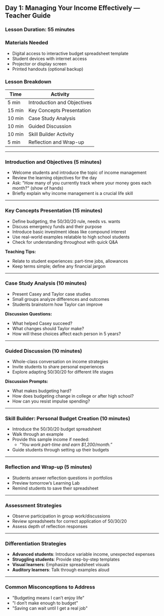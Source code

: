 ## Day 1: Managing Your Income Effectively — Teacher Guide

### Lesson Duration: 55 minutes

### Materials Needed

- Digital access to interactive budget spreadsheet template
- Student devices with internet access
- Projector or display screen
- Printed handouts (optional backup)

### Lesson Breakdown

| Time | Activity |
| --- | --- |
| 5 min | Introduction and Objectives |
| 15 min | Key Concepts Presentation |
| 10 min | Case Study Analysis |
| 10 min | Guided Discussion |
| 10 min | Skill Builder Activity |
| 5 min | Reflection and Wrap-up |

---

### Introduction and Objectives (5 minutes)

- Welcome students and introduce the topic of income management
- Review the learning objectives for the day
- Ask: "How many of you currently track where your money goes each month?" (show of hands)
- Briefly explain why income management is a crucial life skill

---

### Key Concepts Presentation (15 minutes)

- Define budgeting, the 50/30/20 rule, needs vs. wants
- Discuss emergency funds and their purpose
- Introduce basic investment ideas like compound interest
- Use real-world examples relatable to high school students
- Check for understanding throughout with quick Q&A

**Teaching Tips:**

- Relate to student experiences: part-time jobs, allowances
- Keep terms simple; define any financial jargon

---

### Case Study Analysis (10 minutes)

- Present Casey and Taylor case studies
- Small groups analyze differences and outcomes
- Students brainstorm how Taylor can improve

**Discussion Questions:**

- What helped Casey succeed?
- What changes should Taylor make?
- How will these choices affect each person in 5 years?

---

### Guided Discussion (10 minutes)

- Whole-class conversation on income strategies
- Invite students to share personal experiences
- Explore adapting 50/30/20 for different life stages

**Discussion Prompts:**

- What makes budgeting hard?
- How does budgeting change in college or after high school?
- How can you resist impulse spending?

---

### Skill Builder: Personal Budget Creation (10 minutes)

- Introduce the 50/30/20 budget spreadsheet
- Walk through an example
- Provide this sample income if needed:
  - *“You work part-time and earn $1,200/month.”*
- Guide students through setting up their budgets

---

### Reflection and Wrap-up (5 minutes)

- Students answer reflection questions in portfolios
- Preview tomorrow’s Learning Lab
- Remind students to save their spreadsheet

---

### Assessment Strategies

- Observe participation in group work/discussions
- Review spreadsheets for correct application of 50/30/20
- Assess depth of reflection responses

---

### Differentiation Strategies

- **Advanced students**: Introduce variable income, unexpected expenses
- **Struggling students**: Provide step-by-step templates
- **Visual learners**: Emphasize spreadsheet visuals
- **Auditory learners**: Talk through examples aloud

---

### Common Misconceptions to Address

- "Budgeting means I can’t enjoy life"
- "I don’t make enough to budget"
- "Saving can wait until I get a real job"
